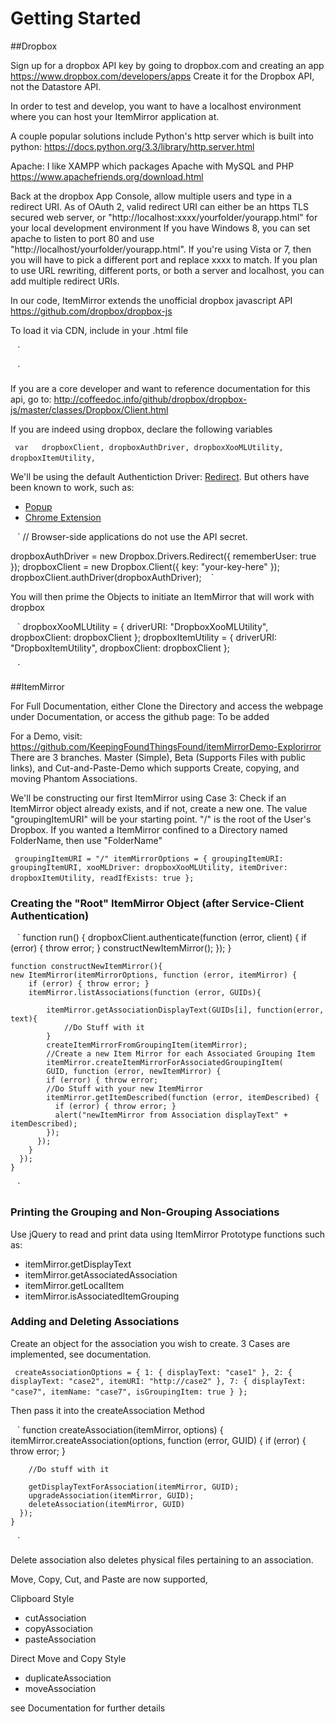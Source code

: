 Getting Started
==========

##Dropbox

Sign up for a dropbox API key by going to dropbox.com and creating an app
https://www.dropbox.com/developers/apps
Create it for the Dropbox API, not the Datastore API.

In order to test and develop, you want to have a localhost environment where you can host your ItemMirror application at.

A couple popular solutions include
Python's http server which is built into python:
https://docs.python.org/3.3/library/http.server.html

Apache:
I like XAMPP which packages Apache with MySQL and PHP
https://www.apachefriends.org/download.html

Back at the dropbox App Console, allow multiple users and type in a redirect URI.
As of OAuth 2, valid redirect URI can either be an https TLS secured web server, or "http://localhost:xxxx/yourfolder/yourapp.html" for your local development environment
If you have Windows 8, you can set apache to listen to port 80 and use "http://localhost/yourfolder/yourapp.html". If you're using Vista or 7,
then you will have to pick a different port and replace xxxx to match. If you plan to use URL rewriting, different ports, or both a server and localhost, you can add multiple redirect URIs.

In our code, ItemMirror extends the unofficial dropbox javascript API
https://github.com/dropbox/dropbox-js

To load it via CDN, include in your .html file

` ` `
  <script src="//cdnjs.cloudflare.com/ajax/libs/dropbox.js/0.10.2/dropbox.min.js"></script>
` ` `

If you are a core developer and want to reference documentation for this api, go to:
http://coffeedoc.info/github/dropbox/dropbox-js/master/classes/Dropbox/Client.html

If you are indeed using dropbox, declare the following variables

` ` `
var   dropboxClient,
      dropboxAuthDriver,
      dropboxXooMLUtility,
      dropboxItemUtility,
` ` `

We'll be using the default Authentiction Driver: [Redirect](https://github.com/dropbox/dropbox-js/blob/stable/guides/builtin_drivers.md#dropboxauthdriverredirect).
But others have been known to work, such as:
- [Popup](https://github.com/dropbox/dropbox-js/blob/stable/guides/builtin_drivers.md#dropboxauthdriverpopup)
- [Chrome Extension](https://github.com/dropbox/dropbox-js/blob/stable/guides/builtin_drivers.md#dropboxauthdriverchromeextension)

` ` `
// Browser-side applications do not use the API secret.


dropboxAuthDriver = new Dropbox.Drivers.Redirect({
      rememberUser: true
});
dropboxClient = new Dropbox.Client({ key: "your-key-here" });
dropboxClient.authDriver(dropboxAuthDriver);
` ` ` 

You will then prime the Objects to initiate an ItemMirror that will work with dropbox

` ` `
    dropboxXooMLUtility = {
      driverURI: "DropboxXooMLUtility",
      dropboxClient: dropboxClient
    };
    dropboxItemUtility = {
      driverURI: "DropboxItemUtility",
      dropboxClient: dropboxClient
    };
    
` ` `

##ItemMirror

For Full Documentation, either Clone the Directory and access the webpage under Documentation, or access the github page: To be added

For a Demo, visit: https://github.com/KeepingFoundThingsFound/itemMirrorDemo-Explorirror
There are 3 branches. Master (Simple), Beta (Supports Files with public links), and Cut-and-Paste-Demo which supports Create, copying, and moving Phantom Associations.

We'll be constructing our first ItemMirror using Case 3: Check if an ItemMirror object already exists, and if not, create a new one.
The value "groupingItemURI" will be your starting point. "/" is the root of the User's Dropbox. If you wanted a ItemMirror confined to a Directory named FolderName, then use "FolderName" 

` ` `
    groupingItemURI = "/"
    itemMirrorOptions = {
        groupingItemURI: groupingItemURI,
        xooMLDriver: dropboxXooMLUtility,
        itemDriver: dropboxItemUtility,
        readIfExists: true
    };
` ` `

### Creating the "Root" ItemMirror Object (after Service-Client Authentication)

` ` `
    function run() {
      dropboxClient.authenticate(function (error, client) {
        if (error) {
          throw error;
        }
        constructNewItemMirror();
      });
    }
    
    function constructNewItemMirror(){
    new ItemMirror(itemMirrorOptions, function (error, itemMirror) {
        if (error) { throw error; }
        itemMirror.listAssociations(function (error, GUIDs){
            
            itemMirror.getAssociationDisplayText(GUIDs[i], function(error, text){
                //Do Stuff with it
            }
            createItemMirrorFromGroupingItem(itemMirror);
            //Create a new Item Mirror for each Associated Grouping Item
            itemMirror.createItemMirrorForAssociatedGroupingItem(
            GUID, function (error, newItemMirror) {
            if (error) { throw error; 
            //Do Stuff with your new ItemMirror
            itemMirror.getItemDescribed(function (error, itemDescribed) {
              if (error) { throw error; }
              alert("newItemMirror from Association displayText" + itemDescribed);
            });
          });
        }
      });
    }
` ` `

### Printing the Grouping and Non-Grouping Associations
Use jQuery to read and print data using ItemMirror Prototype functions such as:
- itemMirror.getDisplayText
- itemMirror.getAssociatedAssociation
- itemMirror.getLocalItem
- itemMirror.isAssociatedItemGrouping

### Adding and Deleting Associations

Create an object for the association you wish to create.
3 Cases are implemented, see documentation.

` ` `
    createAssociationOptions = {
      1: {
        displayText: "case1"
      },
      2: {
        displayText: "case2",
        itemURI: "http://case2"
      },
      7: {
        displayText: "case7",
        itemName: "case7",
        isGroupingItem: true
      }
    };
` ` `

Then pass it into the createAssociation Method

` ` `
    function createAssociation(itemMirror, options) {
      itemMirror.createAssociation(options, function (error, GUID) {
        if (error) {
          throw error;
        }

        //Do stuff with it
        
        getDisplayTextForAssociation(itemMirror, GUID);
        upgradeAssociation(itemMirror, GUID);
        deleteAssociation(itemMirror, GUID)
      });
    }
` ` `

Delete association also deletes physical files pertaining to an association.

Move, Copy, Cut, and Paste are now supported,

Clipboard Style
- cutAssociation
- copyAssociation
- pasteAssociation

Direct Move and Copy Style
- duplicateAssociation
- moveAssociation

see Documentation for further details
